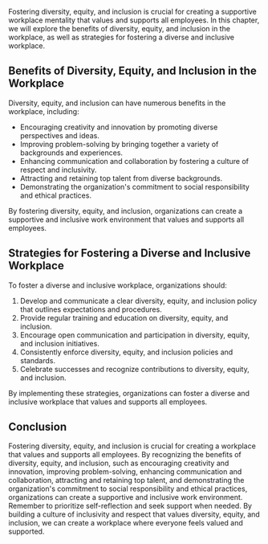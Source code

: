 
Fostering diversity, equity, and inclusion is crucial for creating a supportive workplace mentality that values and supports all employees. In this chapter, we will explore the benefits of diversity, equity, and inclusion in the workplace, as well as strategies for fostering a diverse and inclusive workplace.

Benefits of Diversity, Equity, and Inclusion in the Workplace
-------------------------------------------------------------

Diversity, equity, and inclusion can have numerous benefits in the workplace, including:

* Encouraging creativity and innovation by promoting diverse perspectives and ideas.
* Improving problem-solving by bringing together a variety of backgrounds and experiences.
* Enhancing communication and collaboration by fostering a culture of respect and inclusivity.
* Attracting and retaining top talent from diverse backgrounds.
* Demonstrating the organization's commitment to social responsibility and ethical practices.

By fostering diversity, equity, and inclusion, organizations can create a supportive and inclusive work environment that values and supports all employees.

Strategies for Fostering a Diverse and Inclusive Workplace
----------------------------------------------------------

To foster a diverse and inclusive workplace, organizations should:

1. Develop and communicate a clear diversity, equity, and inclusion policy that outlines expectations and procedures.
2. Provide regular training and education on diversity, equity, and inclusion.
3. Encourage open communication and participation in diversity, equity, and inclusion initiatives.
4. Consistently enforce diversity, equity, and inclusion policies and standards.
5. Celebrate successes and recognize contributions to diversity, equity, and inclusion.

By implementing these strategies, organizations can foster a diverse and inclusive workplace that values and supports all employees.

Conclusion
----------

Fostering diversity, equity, and inclusion is crucial for creating a workplace that values and supports all employees. By recognizing the benefits of diversity, equity, and inclusion, such as encouraging creativity and innovation, improving problem-solving, enhancing communication and collaboration, attracting and retaining top talent, and demonstrating the organization's commitment to social responsibility and ethical practices, organizations can create a supportive and inclusive work environment. Remember to prioritize self-reflection and seek support when needed. By building a culture of inclusivity and respect that values diversity, equity, and inclusion, we can create a workplace where everyone feels valued and supported.
